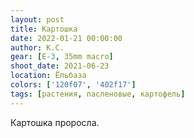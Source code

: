 ```yaml
---
layout: post
title: Картошка
date: 2022-01-21 00:00:00
author: К.С.
gear: [E-3, 35mm macro]
shoot_date: 2021-06-23
location: Ёльбаза
colors: ['120f07', '402f17']
tags: [растения, пасленовые, картофель]
---
```

Картошка проросла.
